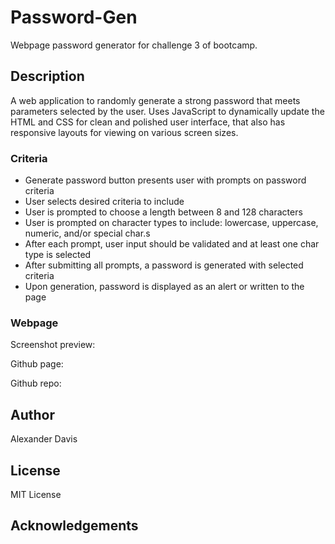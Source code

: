# Password-Gen
Webpage password generator for challenge 3 of bootcamp.

## Description
A web application to randomly generate a strong password that meets parameters selected by the user. Uses JavaScript to dynamically update the HTML and CSS for clean and polished user interface, that also has responsive layouts for viewing on various screen sizes. 

### Criteria
* Generate password button presents user with prompts on password criteria
* User selects desired criteria to include
* User is prompted to choose a length between 8 and 128 characters
* User is prompted on character types to include: lowercase, uppercase, numeric, and/or special char.s
* After each prompt, user input should be validated and at least one char type is selected
* After submitting all prompts, a password is generated with selected criteria
* Upon generation, password is displayed as an alert or written to the page

### Webpage
Screenshot preview:

Github page:

Github repo:

## Author
Alexander Davis

## License
MIT License

## Acknowledgements